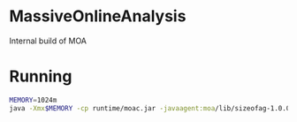 # MassiveOnlineAnalysis

Internal build of MOA

# Running 

```bash 
MEMORY=1024m
java -Xmx$MEMORY -cp runtime/moac.jar -javaagent:moa/lib/sizeofag-1.0.0.jar moa.gui.GUI
```
